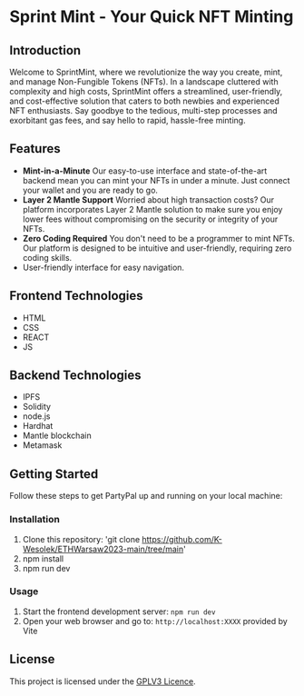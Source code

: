 # Sprint Mint - Your Quick NFT Minting

## Introduction

Welcome to SprintMint, where we revolutionize the way you create, mint, and manage Non-Fungible Tokens (NFTs). In a landscape cluttered with complexity and high costs, SprintMint offers a streamlined, user-friendly, and cost-effective solution that caters to both newbies and experienced NFT enthusiasts. Say goodbye to the tedious, multi-step processes and exorbitant gas fees, and say hello to rapid, hassle-free minting.

## Features

- **Mint-in-a-Minute** Our easy-to-use interface and state-of-the-art backend mean you can mint your NFTs in under a minute. Just connect your wallet and you are ready to go.
- **Layer 2 Mantle Support** Worried about high transaction costs? Our platform incorporates Layer 2 Mantle solution to make sure you enjoy lower fees without compromising on the security or integrity of your NFTs.
- **Zero Coding Required** You don't need to be a programmer to mint NFTs. Our platform is designed to be intuitive and user-friendly, requiring zero coding skills.
- User-friendly interface for easy navigation.

## Frontend Technologies

- HTML
- CSS
- REACT
- JS

## Backend Technologies

- IPFS
- Solidity
- node.js
- Hardhat
- Mantle blockchain
- Metamask

## Getting Started

Follow these steps to get PartyPal up and running on your local machine:

### Installation

1. Clone this repository: 'git clone https://github.com/K-Wesolek/ETHWarsaw2023-main/tree/main'
2. npm install 
3. npm run dev

### Usage

1. Start the frontend development server: `npm run dev`
2. Open your web browser and go to: `http://localhost:XXXX` provided by Vite

## License

This project is licensed under the [GPLV3 Licence](https://www.gnu.org/licenses/gpl-3.0.html#license-text).